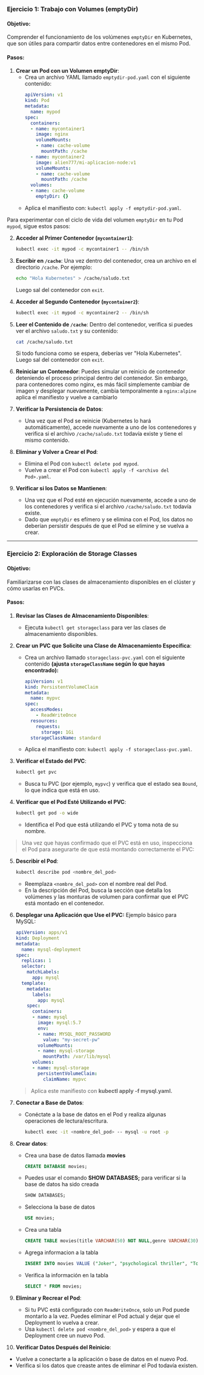 ### Ejercicio 1: Trabajo con Volumes (emptyDir)

#### Objetivo:
Comprender el funcionamiento de los volúmenes `emptyDir` en Kubernetes, que son útiles para compartir datos entre contenedores en el mismo Pod.

#### Pasos:

1. **Crear un Pod con un Volumen emptyDir**:
   - Crea un archivo YAML llamado `emptydir-pod.yaml` con el siguiente contenido:
     ```yaml
     apiVersion: v1
     kind: Pod
     metadata:
       name: mypod
     spec:
       containers:
       - name: mycontainer1
         image: nginx
         volumeMounts:
         - name: cache-volume
           mountPath: /cache
       - name: mycontainer2
         image: alien777/mi-aplicacion-node:v1
         volumeMounts:
         - name: cache-volume
           mountPath: /cache
       volumes:
       - name: cache-volume
         emptyDir: {}
     ```
   - Aplica el manifiesto con: `kubectl apply -f emptydir-pod.yaml`.

Para experimentar con el ciclo de vida del volumen `emptyDir` en tu Pod `mypod`, sigue estos pasos:

2. **Acceder al Primer Contenedor (`mycontainer1`)**:
   ```bash
   kubectl exec -it mypod -c mycontainer1 -- /bin/sh
   ```

3. **Escribir en `/cache`**:
   Una vez dentro del contenedor, crea un archivo en el directorio `/cache`. Por ejemplo:
   ```bash
   echo "Hola Kubernetes" > /cache/saludo.txt
   ```
   Luego sal del contenedor con `exit`.

4. **Acceder al Segundo Contenedor (`mycontainer2`)**:
   ```bash
   kubectl exec -it mypod -c mycontainer2 -- /bin/sh
   ```

5. **Leer el Contenido de `/cache`**:
   Dentro del contenedor, verifica si puedes ver el archivo `saludo.txt` y su contenido:
   ```bash
   cat /cache/saludo.txt
   ```
   Si todo funciona como se espera, deberías ver "Hola Kubernetes". Luego sal del contenedor con `exit`.

6. **Reiniciar un Contenedor**:
   Puedes simular un reinicio de contenedor deteniendo el proceso principal dentro del contenedor. Sin embargo, para contenedores como nginx, es más fácil simplemente cambiar de imagen y desplegar nuevamente, cambia temporalmente a `nginx:alpine` aplica el manifiesto y vuelve a cambiarlo

7. **Verificar la Persistencia de Datos**:
   - Una vez que el Pod se reinicie (Kubernetes lo hará automáticamente), accede nuevamente a uno de los contenedores y verifica si el archivo `/cache/saludo.txt` todavía existe y tiene el mismo contenido.

8. **Eliminar y Volver a Crear el Pod**:
   - Elimina el Pod con `kubectl delete pod mypod`.
   - Vuelve a crear el Pod con `kubectl apply -f <archivo del Pod>.yaml`.

9. **Verificar si los Datos se Mantienen**:
   - Una vez que el Pod esté en ejecución nuevamente, accede a uno de los contenedores y verifica si el archivo `/cache/saludo.txt` todavía existe.
   - Dado que `emptyDir` es efímero y se elimina con el Pod, los datos no deberían persistir después de que el Pod se elimine y se vuelva a crear.

--- 
### Ejercicio 2: Exploración de Storage Classes

#### Objetivo:
Familiarizarse con las clases de almacenamiento disponibles en el clúster y cómo usarlas en PVCs.

#### Pasos:

1. **Revisar las Clases de Almacenamiento Disponibles**:
   - Ejecuta `kubectl get storageclass` para ver las clases de almacenamiento disponibles.

2. **Crear un PVC que Solicite una Clase de Almacenamiento Específica**:
   - Crea un archivo llamado `storageclass-pvc.yaml` con el siguiente contenido **(ajusta `storageClassName` según lo que hayas encontrado):**
     ```yaml
     apiVersion: v1
     kind: PersistentVolumeClaim
     metadata:
       name: mypvc
     spec:
       accessModes:
         - ReadWriteOnce
       resources:
         requests:
           storage: 1Gi
       storageClassName: standard
     ```
   - Aplica el manifiesto con: `kubectl apply -f storageclass-pvc.yaml`.


3. **Verificar el Estado del PVC**:
   ```bash
   kubectl get pvc
   ```
   - Busca tu PVC (por ejemplo, `mypvc`) y verifica que el estado sea `Bound`, lo que indica que está en uso.

4. **Verificar que el Pod Esté Utilizando el PVC**:
   ```bash
   kubectl get pod -o wide
   ```
   - Identifica el Pod que está utilizando el PVC y toma nota de su nombre.

> Una vez que hayas confirmado que el PVC está en uso, inspecciona el Pod para asegurarte de que está montando correctamente el PVC:

5. **Describir el Pod**:
   ```bash
   kubectl describe pod <nombre_del_pod>
   ```
   - Reemplaza `<nombre_del_pod>` con el nombre real del Pod.
   - En la descripción del Pod, busca la sección que detalla los volúmenes y las monturas de volumen para confirmar que el PVC está montado en el contenedor.

6. **Desplegar una Aplicación que Use el PVC:**
   Ejemplo básico para MySQL:
   ```yaml
   apiVersion: apps/v1
   kind: Deployment
   metadata:
     name: mysql-deployment
   spec:
     replicas: 1
     selector:
       matchLabels:
         app: mysql
     template:
       metadata:
         labels:
           app: mysql
       spec:
         containers:
         - name: mysql
           image: mysql:5.7
           env:
           - name: MYSQL_ROOT_PASSWORD
             value: "my-secret-pw"
           volumeMounts:
           - name: mysql-storage
             mountPath: /var/lib/mysql
         volumes:
         - name: mysql-storage
           persistentVolumeClaim:
             claimName: mypvc
   ```
   > Aplica este manifiesto con **kubectl apply -f mysql.yaml.**

7. **Conectar a Base de Datos**:
   - Conéctate a la base de datos en el Pod y realiza algunas operaciones de lectura/escritura. 
     ```bash
     kubectl exec -it <nombre_del_pod> -- mysql -u root -p
     ```

8. **Crear datos**:
   - Crea una base de datos llamada **movies**
     ```sql
     CREATE DATABASE movies;
     ```
   - Puedes usar el comando **SHOW DATABASES;** para verificar si la base de datos ha sido creada
     ```sql
     SHOW DATABASES;
     ```
   - Selecciona la base de datos
     ```sql
     USE movies;
     ```
   - Crea una tabla
     ```sql
     CREATE TABLE movies(title VARCHAR(50) NOT NULL,genre VARCHAR(30) NOT NULL,director VARCHAR(60) NOT NULL,release_year INT NOT NULL,PRIMARY KEY(title));
     ```
   - Agrega informacion a la tabla
     ```sql
     INSERT INTO movies VALUE ("Joker", "psychological thriller", "Todd Phillips", 2019);
     ```
   - Verifica la información en la tabla
     ```sql
     SELECT * FROM movies;
     ```

9. **Eliminar y Recrear el Pod**:
   - Si tu PVC está configurado con `ReadWriteOnce`, solo un Pod puede montarlo a la vez. Puedes eliminar el Pod actual y dejar que el Deployment lo vuelva a crear.
   - Usa `kubectl delete pod <nombre_del_pod>` y espera a que el Deployment cree un nuevo Pod.

10. **Verificar Datos Después del Reinicio**:
   - Vuelve a conectarte a la aplicación o base de datos en el nuevo Pod.
   - Verifica si los datos que creaste antes de eliminar el Pod todavía existen.
